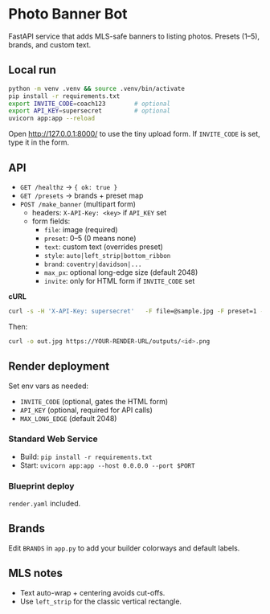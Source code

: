 # Photo Banner Bot
FastAPI service that adds MLS-safe banners to listing photos. Presets (1–5), brands, and custom text.

## Local run
```bash
python -m venv .venv && source .venv/bin/activate
pip install -r requirements.txt
export INVITE_CODE=coach123        # optional
export API_KEY=supersecret         # optional
uvicorn app:app --reload
```
Open http://127.0.0.1:8000/ to use the tiny upload form. If `INVITE_CODE` is set, type it in the form.

## API
- `GET /healthz` → `{ ok: true }`
- `GET /presets` → brands + preset map
- `POST /make_banner` (multipart form)
  - headers: `X-API-Key: <key>` if `API_KEY` set
  - form fields:
    - `file`: image (required)
    - `preset`: 0–5 (0 means none)
    - `text`: custom text (overrides preset)
    - `style`: `auto|left_strip|bottom_ribbon`
    - `brand`: `coventry|davidson|...`
    - `max_px`: optional long-edge size (default 2048)
    - `invite`: only for HTML form if `INVITE_CODE` set

**cURL**
```bash
curl -s -H 'X-API-Key: supersecret'   -F file=@sample.jpg -F preset=1 -F style=auto   -F text='1/0 BUY DOWN STARTING @ 3.99%'   https://YOUR-RENDER-URL/make_banner | jq
```
Then:
```bash
curl -o out.jpg https://YOUR-RENDER-URL/outputs/<id>.png
```

## Render deployment
Set env vars as needed:
- `INVITE_CODE` (optional, gates the HTML form)
- `API_KEY` (optional, required for API calls)
- `MAX_LONG_EDGE` (default 2048)

### Standard Web Service
- Build: `pip install -r requirements.txt`
- Start: `uvicorn app:app --host 0.0.0.0 --port $PORT`

### Blueprint deploy
`render.yaml` included.

## Brands
Edit `BRANDS` in `app.py` to add your builder colorways and default labels.

## MLS notes
- Text auto-wrap + centering avoids cut-offs.
- Use `left_strip` for the classic vertical rectangle.
